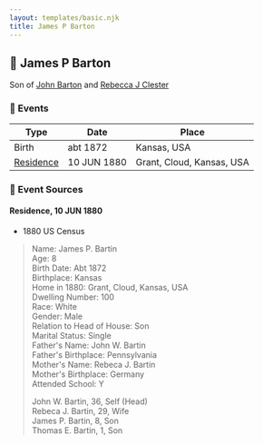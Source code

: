 ```yaml
---
layout: templates/basic.njk
title: James P Barton
---
```

## 🔵 James P Barton

Son of [John Barton](/people/5/56328061) and [Rebecca J Clester](/people/8/81769008)

### 📆 Events

Type | Date | Place
------ | ------ | ------
Birth | abt 1872 | Kansas, USA
[Residence](#event-9f6b58b6-9be8-4041-8570-83e589a2f60d) | 10 JUN 1880 | Grant, Cloud, Kansas, USA

### 📰 Event Sources

#### <a id="event-9f6b58b6-9be8-4041-8570-83e589a2f60d"></a> Residence, 10 JUN 1880
* 1880 US Census
>   
  > Name: James P. Bartin  
  > Age: 8  
  > Birth Date: Abt 1872  
  > Birthplace: Kansas  
  > Home in 1880: Grant, Cloud, Kansas, USA  
  > Dwelling Number: 100  
  > Race: White  
  > Gender: Male  
  > Relation to Head of House: Son  
  > Marital Status: Single  
  > Father's Name: John W. Bartin  
  > Father's Birthplace: Pennsylvania  
  > Mother's Name: Rebeca J. Bartin  
  > Mother's Birthplace: Germany  
  > Attended School: Y  
  >   
  > John W. Bartin, 36, Self (Head)  
  > Rebeca J. Bartin, 29, Wife  
  > James P. Bartin, 8, Son  
  > Thomas E. Bartin, 1, Son
